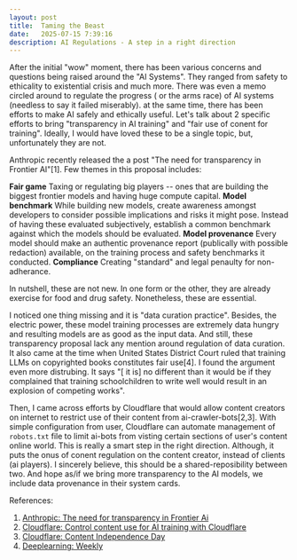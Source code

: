 ```yaml
---
layout: post
title:  Taming the Beast
date:   2025-07-15 7:39:16
description: AI Regulations - A step in a right direction
---
```


After the initial "wow" moment, there has been various concerns and questions being raised around the "AI Systems". They ranged from safety to ethicality to existential crisis and much more. There was even a memo circled around to regulate the progress ( or the arms race) of AI systems (needless to say it failed miserably). at the same time, there has been efforts to make AI safely and ethically useful. Let's talk about 2 specific efforts to bring "transparency in AI training" and "fair use of conent for training". Ideally, I would have loved these to be a single topic, but, unfortunately they are not.

Anthropic recently released the a post "The need for transparency in Frontier AI"[1]. Few themes in this proposal includes:

**Fair game** Taxing or regulating big players -- ones that are building the biggest frontier models and having huge compute capital. 
**Model benchmark** While building new models, create awareness amongst developers to consider possible implications and risks it might pose. Instead of having these evaluated subjectively, establish a common benchmark against which the models should be evaluated.
**Model provenance** Every model should make an authentic provenance report (publically with possible redaction) available, on the training process and safety benchmarks it conducted.
**Compliance** Creating "standard" and legal penaulty for non-adherance.

In nutshell, these are not new. In one form or the other, they are already exercise for food and drug safety. Nonetheless, these are essential.

I noticed one thing missing and it is "data curation practice". Besides, the electric power, these model training processes are extremely data hungry and resulting models are as good as the input data. And still, these transparency proposal lack any mention around regulation of data curation. It also came at the time when United States District Court ruled that training LLMs on copyrighted books constitutes fair use[4]. I found the argument even more distrubing. It says "[ it is] no different than it would be if they complained that training schoolchildren to write well would result in an explosion of competing works". 

Then, I came across efforts by Cloudflare that would allow content creators on internet to restrict use of their content from ai-crawler-bots[2,3]. With simple configuration from user, Cloudflare can automate management of `robots.txt` file to limit ai-bots from visting certain sections of user's content online world. This is really a smart step in the right direction. Although, it puts the onus of conent regulation on the content creator, instead of clients (ai players). I sincerely believe, this should be a shared-reposibility between two. And hope as/if we bring more transparency to the AI models, we include data provenance in their system cards. 

References:

1. [Anthropic: The need for transparency in Frontier Ai](https://www.anthropic.com/news/the-need-for-transparency-in-frontier-ai)
2. [Cloudflare: Control content use for AI training with Cloudflare](https://blog.cloudflare.com/control-content-use-for-ai-training/)
3. [Cloudflare: Content Independence Day](https://blog.cloudflare.com/content-independence-day-no-ai-crawl-without-compensation/)
4. [Deeplearning: Weekly](https://www.deeplearning.ai/the-batch/issue-307/)

